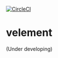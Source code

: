 [![CircleCI](https://circleci.com/gh/blue-hood/velement.svg?style=svg)](https://circleci.com/gh/blue-hood/velement)

# velement

(Under developing)
